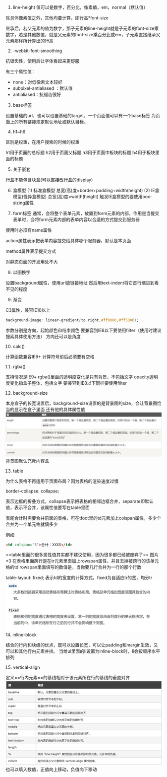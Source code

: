 1. line-height
值可以是数字，百分比，像素值，em，normal（默认值）

除具体像素值之外，其他均要计算，即行高*font-size

继承后，若父元素的值为数字，那子元素的line-height就是子元素的font-size乘数字，若是其他数值，就是父元素的font-size乘百分比或em，子元素直接继承父元素那样所计算出的行高

2. -webkit-font-smoothing

抗锯齿性，使用后让字体看起来更舒服

有三个属性值：
- none：对低像素文本较好
- subpixel-antialiased ：默认值
- antialiased：抗锯齿很好

3. base标签

设置基础的url，也可以设置基础的target，一个页面值可以有一个base标签
为页面上的所有链接规定默认地址或默认目标。

4. h1~h6

区别是权重，在用户搜索的时候的权重

h1用于页面的总标题
h2用于页面父标题
h3用于页面中板块的标题
h4用于板块里面的标题

5. 关于嵌套

行盒不能包含块盒(可以直接改行盒的display)

6. 盒模型
 (1) 标准盒模型
        总宽(高)度=border+padding+width(height)
 (2) IE盒模型(怪异盒模型)
        总宽(高)度=width(height)
触发IE盒模型的要使用box-sizing属性

7. form标签
通常，会将整个表单元素，放置到form元素的内部，作用是当提交表单时，会将form元素内部的表单内容以合适的方式提交到服务器

使用时必须有name属性

action属性表示把表单内容提交给具体哪个服务器，默认是本页面

method属性表示提交方式

对静态页面的开发用处不大

8. 以图换字

设置background属性，使用url放链接地址
然后用text-indent将它首行缩进到看不见的程度

9. 渐变

C3属性，兼容IE10以上
```css
background-image: linear-gradient(to right,#ff9000,#ff5000);
```
参数分别是方向，起始颜色和结束颜色
要兼容到IE8以下要使用filter（使用时建议搜索具体使用方法）
方向还可以是角度

10. calc()

计算函数兼容IE9+
计算符号前后必须要有空格

11. rgba()

支持情况是IE9+
rgba()里面的透明度变化是只有背景，不包括文字
opacity透明度变化指盒子整体，包括文字
要兼容到IE8以下同样要使用filter

12. background-size

本身盒子的长宽设置后，background-size设置的是背景图的size，会让背景图恰当的显示在盒子里面
还有他的具体属性值
![](1.png)
背景图默认充斥内容盒

13. table

为什么表格不再适用于页面布局？因为表格的渲染速度过慢

border-collapse: collapse;

表示边框的折叠方式，collapse表示把表格的相邻边框合并，separate即默认值，表示不合并，该属性值要写在table里面

表尾合计时需要合并前面的表格，可在tfoot里的td元素加上colspan属性，多少个合并为一个单元格就填多少

例如

```html
<td colspan="5">合计：XXXX</td>

```
==table里面的很多属性值其实都不建议使用，因为很多都已经被废弃了==
图片*3
在表格里面跨行是在tr元素里面加上rowspan属性，并且去掉被跨行的该单元格的td
rowspan里面填写的数值是，当你要几行合并为一行的那个行数

table-layout: fixed;
表示td的宽度的计算方式，fixed为自适应tr的宽，均分tr 
![](2.png)
14. inline-block

结合的行内和块级的优点，既可以设置长宽，可以让padding和margin生效，又可以和其他行内元素并排。
当给ul里面的li设置为inline-block时，li会按顺序水平排列

15. vertical-align

定义==行内元素==的基线相对于该元素所在行的基线的垂直对齐
![](3.png)
也可以填入数值，正值向上移动，负值向下移动

